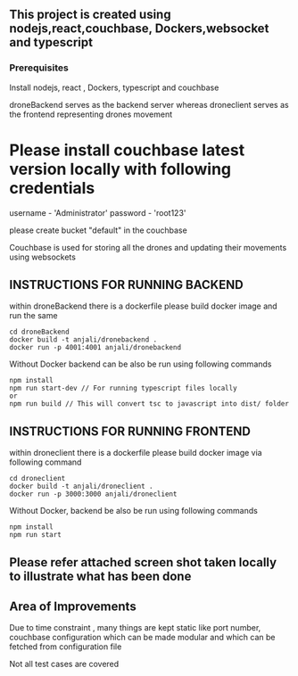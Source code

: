 ## This project is created using nodejs,react,couchbase, Dockers,websocket and typescript

### Prerequisites
Install nodejs, react , Dockers, typescript and couchbase

droneBackend serves as the backend server whereas droneclient serves as the frontend representing drones movement

# Please install couchbase latest version locally with following credentials

username - 'Administrator'
password - 'root123'

please create bucket "default" in the couchbase

Couchbase is used for storing all the drones and updating their movements using websockets

## INSTRUCTIONS FOR RUNNING BACKEND

within droneBackend there is a dockerfile please build docker image and run the same

```
cd droneBackend
docker build -t anjali/dronebackend .
docker run -p 4001:4001 anjali/dronebackend 
```

Without Docker backend can be also be run using following commands

```
npm install
npm run start-dev // For running typescript files locally
or
npm run build // This will convert tsc to javascript into dist/ folder 
```


## INSTRUCTIONS FOR RUNNING FRONTEND

within droneclient there is a dockerfile please build docker image via following command
```
cd droneclient
docker build -t anjali/droneclient .
docker run -p 3000:3000 anjali/droneclient 
```


Without Docker, backend be also be run using following commands
```
npm install
npm run start  
```


## Please refer attached screen shot taken locally to illustrate what has been done

## Area of Improvements
Due to time constraint , many things are kept static like port number, couchbase configuration which can be made modular and which can be fetched from configuration file

Not all test cases are covered


